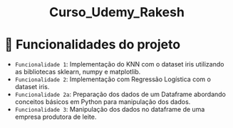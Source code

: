 <h1 align="center"> Curso_Udemy_Rakesh </h1>

# :hammer: Funcionalidades do projeto

- `Funcionalidade 1`: Implementação do KNN com o dataset iris utilizando as bibliotecas sklearn, numpy e matplotlib.
- `Funcionalidade 2`: Implementação com Regressão Logística com o dataset iris.
- `Funcionalidade 2a`: Preparação dos dados de um Dataframe abordando conceitos básicos em Python para manipulação dos dados.
- `Funcionalidade 3`: Manipulação dos dados no dataframe de uma empresa produtora de leite.
